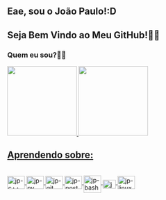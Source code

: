 
## Eae, sou o João Paulo!:D
## Seja Bem Vindo ao Meu GitHub!👨‍💻

### Quem eu sou?:pouting_man:

<div>
<a href="https://github.com/joaopaulonr">
<img height="160em" src="https://github-readme-stats.vercel.app/api?username=joaopaulonr&show_icons=true&theme=algolia&include_all_commits=true&count_private=true"/> 
<img height="160em" src="https://github-readme-stats.vercel.app/api/top-langs/?username=joaopaulonr&layout=compact&langs_count=7&theme=algolia"/> 
</div>

## Aprendendo sobre: 
<div style="display: inline_block"><br>
<img align="center" alt="jp-c++" height="30" width="40" src="https://cdn.jsdelivr.net/gh/devicons/devicon/icons/cplusplus/cplusplus-original.svg"/>
<img align="center" alt="jp-py" height="30" width="40" src="https://cdn.jsdelivr.net/gh/devicons/devicon/icons/python/python-original.svg"/>
<img align="center" alt="jp-git" height="30" width="40" src="https://cdn.jsdelivr.net/gh/devicons/devicon/icons/git/git-plain.svg"/>
<img align="center" alt="jp-postgres" height="30" width="40" src="https://cdn.jsdelivr.net/gh/devicons/devicon/icons/postgresql/postgresql-original.svg"/>
<img alt="jp-bash" src="https://camo.githubusercontent.com/a5d0e582925993a70365715ceb65b9d4e3eddaee2d5e4872658cf669b4dbf60e/68747470733a2f2f696d672e69636f6e73382e636f6d2f706c6173746963696e652f3334342f626173682e706e67" data-canonical-src="https://img.icons8.com/plasticine/344/bash.png" style="max-width: 100%;" width="40" height="40" align="middle">
<img alt="jp-aws" src="https://camo.githubusercontent.com/262d44ba593f724e1af688cbda5cd2c64b2ab996b6ae0bf637c088dc57867b38/68747470733a2f2f7777772e736f70686f732e636f6d2f73697465732f64656661756c742f66696c65732f323032322d30322f6177732d6c6f676f2d77686974652d6f72616e67652e706e67" data-canonical-src="https://www.sophos.com/sites/default/files/2022-02/aws-logo-white-orange.png" style="max-width: 100%;" width="30" height="20" align="middle">
<img align="center" alt="jp-linux" height="30" width="40" src="https://cdn.jsdelivr.net/gh/devicons/devicon/icons/linux/linux-original.svg"/>
</div>
